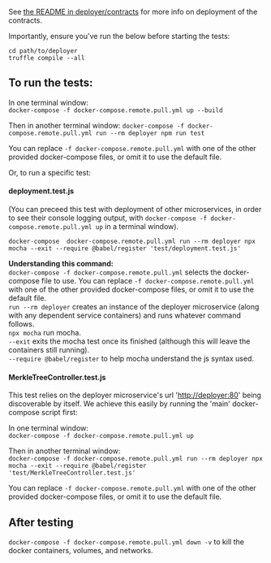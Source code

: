 See [the README in deployer/contracts](../contracts/README.md) for more info on deployment of the contracts.

Importantly, ensure you've run the below before starting the tests:

```solidity
cd path/to/deployer
truffle compile --all
```

## To run the tests:

In one terminal window:  
`docker-compose -f docker-compose.remote.pull.yml up --build`  

Then in another terminal window:
`docker-compose -f docker-compose.remote.pull.yml run --rm deployer npm run test`  

You can replace `-f docker-compose.remote.pull.yml` with one of the other provided docker-compose files, or omit it to use the default file.  

Or, to run a specific test:  
#### deployment.test.js  

(You can preceed this test with deployment of other microservices, in order to see their console logging output, with `docker-compose -f docker-compose.remote.pull.yml up` in a terminal window).

`docker-compose  docker-compose.remote.pull.yml run --rm deployer npx mocha --exit --require @babel/register 'test/deployment.test.js'`

**Understanding this command:**  
`docker-compose -f docker-compose.remote.pull.yml` selects the docker-compose file to use. You can replace `-f docker-compose.remote.pull.yml` with one of the other provided docker-compose files, or omit it to use the default file.  
`run --rm deployer` creates an instance of the deployer microservice (along with any dependent service containers) and runs whatever command follows.  
`npx mocha` run mocha.  
`--exit` exits the mocha test once its finished (although this will leave the containers still running).  
`--require @babel/register` to help mocha understand the js syntax used.

#### MerkleTreeController.test.js  

This test relies on the deployer microservice's url '<http://deployer:80>' being discoverable by itself. We achieve this easily by running the 'main' docker-compose script first:  

In one terminal window:  
`docker-compose -f docker-compose.remote.pull.yml up`  

Then in another terminal window:  
`docker-compose -f docker-compose.remote.pull.yml run --rm deployer npx mocha --exit --require @babel/register 'test/MerkleTreeController.test.js'`

You can replace `-f docker-compose.remote.pull.yml` with one of the other provided docker-compose files, or omit it to use the default file.  


## After testing

`docker-compose -f docker-compose.remote.pull.yml down -v` to kill the docker containers, volumes, and networks.
